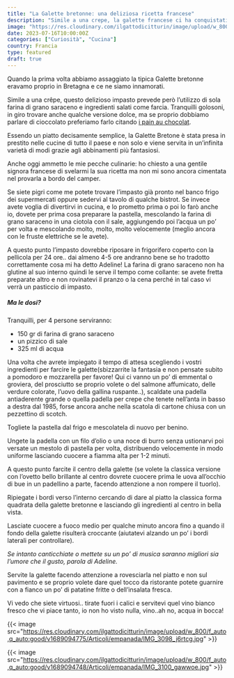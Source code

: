 ```yaml
---
title: "La Galette bretonne: una deliziosa ricetta francese"
description: "Simile a una crepe, la galette francese ci ha conquistati al primo assaggio!"
image: "https://res.cloudinary.com/ilgattodicitturin/image/upload/w_800/f_auto,q_auto:good/v1689094771/Articoli/empanada/IMG_9897_doklnq.jpg"
date: 2023-07-16T10:00:00Z
categories: ["Curiosità", "Cucina"]
country: Francia
type: featured
draft: true
---
```


Quando la prima volta abbiamo assaggiato la tipica Galette bretonne eravamo proprio in Bretagna e ce ne siamo innamorati. 

Simile a una crêpe, questo delizioso impasto prevede però l’utilizzo di sola farina di grano saraceno e ingredienti salati come farcia. 
Tranquilli golosoni, in giro trovare anche qualche versione dolce, ma se proprio dobbiamo parlare di cioccolato preferiamo farlo citando [i pain au chocolat](/blog/pain-au-chocolat-o-chocolatine-la-miglior-colazione.md).

Essendo un piatto decisamente semplice, la Galette Bretone è stata presa in prestito nelle cucine di tutto il paese e non solo e viene servita in un’infinita varietà di modi grazie agli abbinamenti più fantasiosi. 

Anche oggi ammetto le mie pecche culinarie: ho chiesto a una gentile signora francese di svelarmi la sua ricetta ma non mi sono ancora cimentata nel provarla a bordo del camper.

Se siete pigri come me potete trovare l’impasto già pronto nel banco frigo dei supermercati oppure sedervi al tavolo di qualche bistrot. 
Se invece avete voglia di divertirvi in cucina, e lo prometto prima o poi lo farò anche io, dovete per prima cosa preparare la pastella, mescolando la farina di grano saraceno in una ciotola con il sale, aggiungendo poi l’acqua un po’ per volta e mescolando molto, molto, molto velocemente (meglio ancora con le fruste elettriche se le avete). 

A questo punto l’impasto dovrebbe riposare in frigorifero coperto con la pellicola per 24 ore.. dai almeno 4-5 ore andranno bene se ho tradotto correttamente cosa mi ha detto Adeline! 
La farina di grano saraceno non ha glutine al suo interno quindi le serve il tempo come collante: se avete fretta preparate altro e non rovinatevi il pranzo o la cena perché in tal caso vi verrà un pasticcio di impasto. 

##### Ma le dosi? 

Tranquilli, per 4 persone serviranno:

- 150 gr di farina di grano saraceno
- un pizzico di sale
- 325 ml di acqua
  
Una volta che avrete impiegato il tempo di attesa scegliendo i vostri ingredienti per farcire le galette(sbizzarrite la fantasia e non pensate subito a pomodoro e mozzarella per favore! Qui ci vanno un po’ di emmental o groviera, del prosciutto se proprio volete o del salmone affumicato, delle verdure colorate, l’uovo della gallina ruspante..), scaldate una padella antiaderente grande o quella padella per crepe che tenete nell’anta in basso a destra dal 1985, forse ancora anche nella scatola di cartone chiusa con un pezzettino di scotch.

Togliete la pastella dal frigo e mescolatela di nuovo per benino.

Ungete la padella con un filo d’olio o una noce di burro senza ustionarvi poi versate un mestolo di pastella per volta, distribuendo velocemente in modo uniforme lasciando cuocere a fiamma alta per 1-2 minuti.

A questo punto farcite il centro della galette (se volete la classica versione con l’ovetto bello brillante al centro dovrete cuocere prima le uova all’occhio di bue in un padellino a parte, facendo attenzione a non rompere il tuorlo). 

Ripiegate i bordi verso l’interno cercando di dare al piatto la classica forma quadrata della galette bretonne e lasciando gli ingredienti al centro in bella vista. 

Lasciate cuocere a fuoco medio per qualche minuto ancora fino a quando il fondo della galette risulterà croccante (aiutatevi alzando un po’ i bordi laterali per controllare). 

*Se intanto canticchiate o mettete su un po’ di musica saranno migliori sia l’umore che il gusto, parola di Adeline.*

Servite la galette facendo attenzione a rovesciarla nel piatto e non sul pavimento e se proprio volete dare quel tocco da ristorante potete guarnire con a fianco un po’ di patatine fritte o dell’insalata fresca.

Vi vedo che siete virtuosi.. tirate fuori i calici e servitevi quel vino bianco fresco che vi piace tanto, io non ho visto nulla, vino..ah no, acqua in bocca!




{{< image src="https://res.cloudinary.com/ilgattodicitturin/image/upload/w_800/f_auto,q_auto:good/v1689094775/Articoli/empanada/IMG_3098_j6rtcg.jpg" >}}


{{< image src="https://res.cloudinary.com/ilgattodicitturin/image/upload/w_800/f_auto,q_auto:good/v1689094748/Articoli/empanada/IMG_3100_gawwoe.jpg" >}}

<!-- to do mettere foto e footer -->